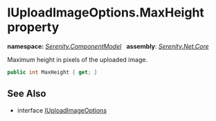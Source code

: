 # IUploadImageOptions.MaxHeight property
**namespace:** *[Serenity.ComponentModel](../../README.md#serenity.componentmodel-namespace)*   **assembly**: *[Serenity.Net.Core](../../README.md)*

Maximum height in pixels of the uploaded image.

```csharp
public int MaxHeight { get; }
```

## See Also

* interface [IUploadImageOptions](../IUploadImageOptions.md)
